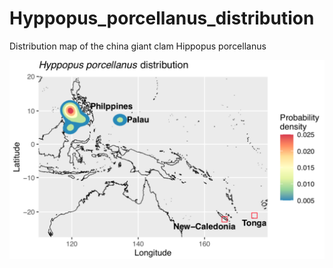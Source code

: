 # Hyppopus_porcellanus_distribution
Distribution map of the china giant clam Hippopus porcellanus

![alt tag](https://github.com/PLStenger/Hyppopus_porcellanus_distribution/blob/main/map.png)

